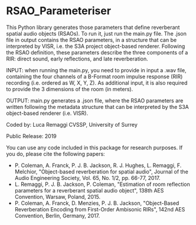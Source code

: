 # RSAO_Parameteriser
This Python library generates those parameters that define reverberant spatial audio objects (RSAOs). To run it, just run the main.py file. The .json file in output contains the RSAO parameters, in a structure that can be interpreted by VISR, i.e. the S3A project object-based renderer. Following the RSAO definition, these parameters describe the three components of a RIR: direct sound, early reflections, and late reverberation. 

INPUT: when running the main.py, you need to provide in input a .wav file, containing the four channels of a B-Format room impulse response (RIR) recording (i.e. ordered as W, X, Y, Z). As additional input, it is also required to provide the 3 dimensions of the room (in meters). 

OUTPUT: main.py generates a .json file, where the RSAO parameters are written following the metadata structure that can be interpreted by the S3A object-based renderer (i.e. VISR).  

Coded by: 
Luca Remaggi
CVSSP, University of Surrey

Public Release:
2019

You can use any code included in this package for research purposes. If you do, please cite the following papers: 
- P. Coleman, A. Franck, P. J. B. Jackson, R. J. Hughes, L. Remaggi, F. Melchior, "Object-based reverberation for   spatial audio", Journal of the Audio Engineering Society, Vol. 65, No. 1/2, pp. 66-77, 2017. 
- L. Remaggi, P. J. B. Jackson, P. Coleman, "Estimation of room reflection parameters for a reverberant spatial audio   object", 138th AES Convention, Warsaw, Poland, 2015. 
- P. Coleman, A. Franck, D. Menzies, P. J. B. Jackson, "Object-Based Reverberation Encoding from First-Order Ambisonic RIRs", 142nd AES Convention, Berlin, Germany, 2017.
